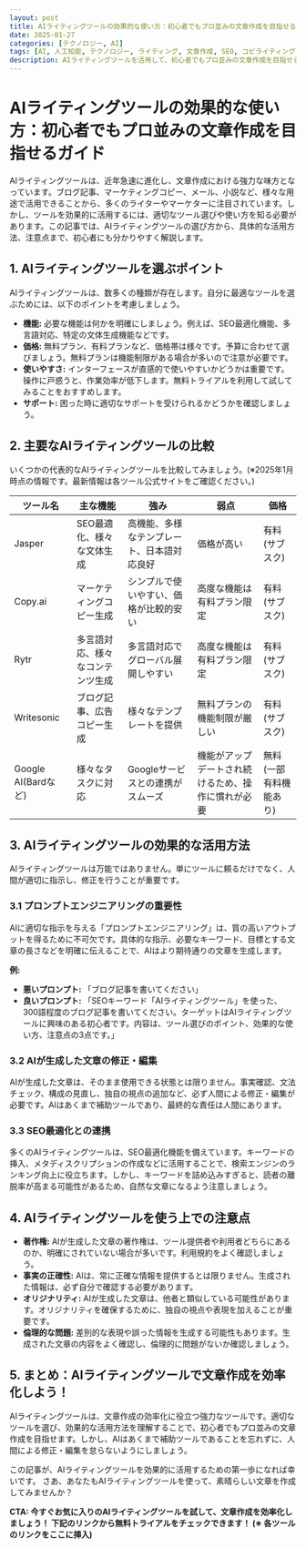 ```yaml
---
layout: post
title: AIライティングツールの効果的な使い方：初心者でもプロ並みの文章作成を目指せるガイド
date: 2025-01-27
categories: [テクノロジー, AI]
tags: [AI, 人工知能, テクノロジー, ライティング, 文章作成, SEO, コピライティング]
description: AIライティングツールを活用して、初心者でもプロ並みの文章作成を目指せる具体的な方法を解説。ツール選びから効果的な活用法、注意点まで網羅したガイドです。
---
```


# AIライティングツールの効果的な使い方：初心者でもプロ並みの文章作成を目指せるガイド

AIライティングツールは、近年急速に進化し、文章作成における強力な味方となっています。ブログ記事、マーケティングコピー、メール、小説など、様々な用途で活用できることから、多くのライターやマーケターに注目されています。しかし、ツールを効果的に活用するには、適切なツール選びや使い方を知る必要があります。この記事では、AIライティングツールの選び方から、具体的な活用方法、注意点まで、初心者にも分かりやすく解説します。


## 1. AIライティングツールを選ぶポイント

AIライティングツールは、数多くの種類が存在します。自分に最適なツールを選ぶためには、以下のポイントを考慮しましょう。

* **機能:**  必要な機能は何かを明確にしましょう。例えば、SEO最適化機能、多言語対応、特定の文体生成機能などです。
* **価格:**  無料プラン、有料プランなど、価格帯は様々です。予算に合わせて選びましょう。無料プランは機能制限がある場合が多いので注意が必要です。
* **使いやすさ:**  インターフェースが直感的で使いやすいかどうかは重要です。操作に戸惑うと、作業効率が低下します。無料トライアルを利用して試してみることをおすすめします。
* **サポート:**  困った時に適切なサポートを受けられるかどうかを確認しましょう。


## 2. 主要なAIライティングツールの比較

いくつかの代表的なAIライティングツールを比較してみましょう。(※2025年1月時点の情報です。最新情報は各ツール公式サイトをご確認ください。)

| ツール名       | 主な機能                     | 強み                               | 弱点                               | 価格           |
|---------------|------------------------------|-------------------------------------|------------------------------------|-----------------|
| Jasper         | SEO最適化、様々な文体生成     | 高機能、多様なテンプレート、日本語対応良好 | 価格が高い                               | 有料(サブスク) |
| Copy.ai       | マーケティングコピー生成      | シンプルで使いやすい、価格が比較的安い      | 高度な機能は有料プラン限定             | 有料(サブスク) |
| Rytr          | 多言語対応、様々なコンテンツ生成 | 多言語対応でグローバル展開しやすい          | 高度な機能は有料プラン限定             | 有料(サブスク) |
| Writesonic    | ブログ記事、広告コピー生成     | 様々なテンプレートを提供              | 無料プランの機能制限が厳しい             | 有料(サブスク) |
| Google AI(Bardなど)| 様々なタスクに対応 | Googleサービスとの連携がスムーズ |  機能がアップデートされ続けるため、操作に慣れが必要 | 無料(一部有料機能あり) |


## 3. AIライティングツールの効果的な活用方法

AIライティングツールは万能ではありません。単にツールに頼るだけでなく、人間が適切に指示し、修正を行うことが重要です。

### 3.1 プロンプトエンジニアリングの重要性

AIに適切な指示を与える「プロンプトエンジニアリング」は、質の高いアウトプットを得るために不可欠です。具体的な指示、必要なキーワード、目標とする文章の長さなどを明確に伝えることで、AIはより期待通りの文章を生成します。

**例:**

* **悪いプロンプト:** 「ブログ記事を書いてください」
* **良いプロンプト:** 「SEOキーワード「AIライティングツール」を使った、300語程度のブログ記事を書いてください。ターゲットはAIライティングツールに興味のある初心者です。内容は、ツール選びのポイント、効果的な使い方、注意点の3点です。」


### 3.2  AIが生成した文章の修正・編集

AIが生成した文章は、そのまま使用できる状態とは限りません。事実確認、文法チェック、構成の見直し、独自の視点の追加など、必ず人間による修正・編集が必要です。AIはあくまで補助ツールであり、最終的な責任は人間にあります。


### 3.3  SEO最適化との連携

多くのAIライティングツールは、SEO最適化機能を備えています。キーワードの挿入、メタディスクリプションの作成などに活用することで、検索エンジンのランキング向上に役立ちます。しかし、キーワードを詰め込みすぎると、読者の離脱率が高まる可能性があるため、自然な文章になるよう注意しましょう。


## 4.  AIライティングツールを使う上での注意点

* **著作権:** AIが生成した文章の著作権は、ツール提供者や利用者どちらにあるのか、明確にされていない場合が多いです。利用規約をよく確認しましょう。
* **事実の正確性:** AIは、常に正確な情報を提供するとは限りません。生成された情報は、必ず自分で確認する必要があります。
* **オリジナリティ:** AIが生成した文章は、他者と類似している可能性があります。オリジナリティを確保するために、独自の視点や表現を加えることが重要です。
* **倫理的な問題:** 差別的な表現や誤った情報を生成する可能性もあります。生成された文章の内容をよく確認し、倫理的に問題がないか確認しましょう。


## 5. まとめ：AIライティングツールで文章作成を効率化しよう！

AIライティングツールは、文章作成の効率化に役立つ強力なツールです。適切なツールを選び、効果的な活用方法を理解することで、初心者でもプロ並みの文章作成を目指せます。しかし、AIはあくまで補助ツールであることを忘れずに、人間による修正・編集を怠らないようにしましょう。

この記事が、AIライティングツールを効果的に活用するための第一歩になれば幸いです。  さあ、あなたもAIライティングツールを使って、素晴らしい文章を作成してみませんか？


**CTA:  今すぐお気に入りのAIライティングツールを試して、文章作成を効率化しましょう！ 下記のリンクから無料トライアルをチェックできます！ (※ 各ツールのリンクをここに挿入)**
